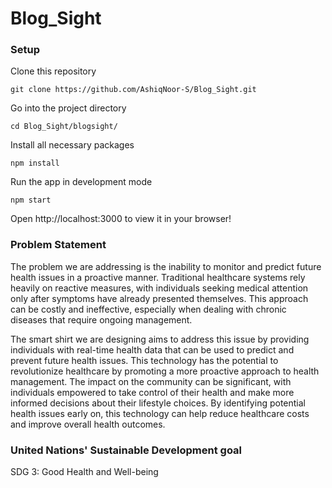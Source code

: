 # Blog_Sight

### Setup
Clone this repository
```
git clone https://github.com/AshiqNoor-S/Blog_Sight.git
```
Go into the project directory
```
cd Blog_Sight/blogsight/
```
Install all necessary packages
```
npm install
```
Run the app in development mode
```
npm start
```
Open http://localhost:3000 to view it in your browser!

### Problem Statement
The problem we are addressing is the inability to monitor and predict future health issues in a proactive manner. Traditional healthcare systems rely heavily on reactive measures, with individuals seeking medical attention only after symptoms have already presented themselves. This approach can be costly and ineffective, especially when dealing with chronic diseases that require ongoing management.

The smart shirt we are designing aims to address this issue by providing individuals with real-time health data that can be used to predict and prevent future health issues. This technology has the potential to revolutionize healthcare by promoting a more proactive approach to health management. The impact on the community can be significant, with individuals empowered to take control of their health and make more informed decisions about their lifestyle choices. By identifying potential health issues early on, this technology can help reduce healthcare costs and improve overall health outcomes.

### United Nations' Sustainable Development goal
SDG 3: Good Health and Well-being
